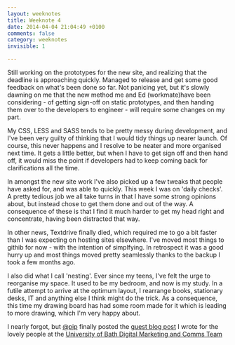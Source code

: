 ```yaml
---
layout: weeknotes
title: Weeknote 4
date: 2014-04-04 21:04:49 +0100
comments: false
category: weeknotes
invisible: 1

---
```



Still working on the prototypes for the new site, and realizing that the deadline is approaching quickly. Managed to release and get some good feedback on what's been done so far. Not panicing yet, but it's slowly dawning on me that the new method me and Ed (workmate)have been considering - of getting sign-off on static prototypes, and then handing them over to the developers to engineer - will require some changes on my part.

My CSS, LESS and SASS tends to be pretty messy during development, and I've been very guilty of thinking that I would tidy things up nearer launch. Of course, this never happens and I resolve to be neater and more organised next time. It gets a little better, but when I have to get sign off and then hand off, it would miss the point if developers had to keep coming back for clarifications all the time.

In amongst the new site work I've also picked up a few tweaks that people have asked for, and was able to quickly. This week I was on 'daily checks'. A pretty tedious job we all take turns in that I have some strong opinions about, but instead chose to get them done and out of the way. A consequence of these is that I find it much harder to get my head right and concentrate, having been distracted that way.

In other news, Textdrive finally died, which required me to go a bit faster than I was expecting on hosting sites elsewhere. I've moved most things to githib for now - with the intention of simplfying. In retrospect it was a good hurry up and most things moved pretty seamlessly thanks to the backup I took a few months ago.

I also did what I call 'nesting'. Ever since my teens, I've felt the urge to reorganise my space. It used to be my bedroom, and now is my study. In a futile attempt to arrive at the optimum layout, I rearrange books, stationary desks, IT and anything else I think might do the trick. As a consequence, this time my drawing board has had some room made for it which is leading to more drawing, which I'm very happy about.

I nearly forgot, but [@pip](https://twitter.com/pip) finally posted the [guest blog post](http://blogs.bath.ac.uk/digital/2014/04/03/an-outside-view/) I wrote for the lovely people at the [University of Bath Digital Marketing and Comms Team](https://twitter.com/uniofbathdmc)


